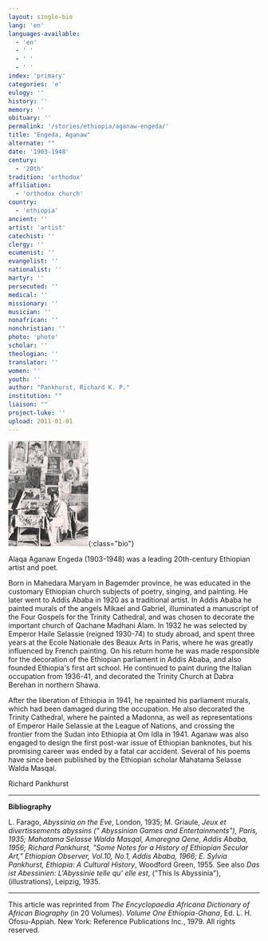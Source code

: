 ```yaml
---
layout: single-bio
lang: 'en'
languages-available:
  - 'en'
  - ' '
  - ' '
  - ' '
index: 'primary'
categories: 'e'
eulogy: ''
history: ''
memory: ''
obituary: ''
permalink: '/stories/ethiopia/aganaw-engeda/'
title: "Engeda, Aganaw"
alternate: ""
date: '1903-1948'
century:
  - '20th'
tradition: 'orthodox'
affiliation:
  - 'orthodox church'
country:
  - 'ethiopia'
ancient: ''
artist: 'artist'
catechist: ''
clergy: ''
ecumenist: ''
evangelist: ''
nationalist: ''
martyr: ''
persecuted: ''
medical: ''
missionary: ''
musician: ''
nonafrican: ''
nonchristian: ''
photo: 'photo'
scholar: ''
theologian: ''
translator: ''
women: ''
youth: ''
author: "Pankhurst, Richard K. P."
institution: ""
liaison: ""
project-luke: ''
upload: 2011-01-01
---
```


![Aganaw Engeda in his studio.](/images/bio-pics/ethiopia/aganaw-engeda/aganaw_photo_small.jpg){:class="bio"}

Alaqa Aganaw Engeda (1903-1948) was a leading 20th-century Ethiopian artist and poet.

Born in Mahedara Maryam in Bagemder province, he was educated in the customary Ethiopian church subjects of poetry, singing, and painting. He later went to Addis Ababa in 1920 as a traditional artist. In Addis Ababa he painted murals of the angels Mikael and Gabriel, illuminated a manuscript of the Four Gospels for the Trinity Cathedral, and was chosen to decorate the important church of Qachane Madhani Alam. In 1932 he was selected by Emperor Haile Selassie (reigned 1930-74) to study abroad, and spent three years at the Ecole Nationale des Beaux Arts in Paris, where he was greatly influenced by French painting. On his return home he was made responsible for the decoration of the Ethiopian parliament in Addis Ababa, and also founded Ethiopia's first art school. He continued to paint during the Italian occupation from 1936-41, and decorated the Trinity Church at Dabra Berehan in northern Shawa.

After the liberation of Ethiopia in 1941, he repainted his parliament murals, which had been damaged during the occupation. He also decorated the Trinity Cathedral, where he painted a Madonna, as well as representations of Emperor Haile Selassie at the League of Nations, and crossing the frontier from the Sudan into Ethiopia at Om Idla in 1941. Aganaw was also engaged to design the first post-war issue of Ethiopian banknotes, but his promising career was ended by a fatal car accident. Several of his poems have since been published by the Ethiopian scholar Mahatama Selasse Walda Masqal.

Richard Pankhurst

---

**Bibliography**

L. Farago, *Abyssinia on the Eve*, London, 1935; M. Griaule, *Jeux et divertissements abyssins *(" Abyssinian Games and Entertainments"), Paris, 1935; Mahatama Selasse Walda Masqal, Amaregna Qene, Addis Ababa, 1956; Richard Pankhurst, "Some Notes for a History of Ethiopian Secular Art," *Ethiopian Observer*, VoI.10, No.1, Addis Ababa, 1966; E. Sylvia Pankhurst,* Ethiopia: A Cultural History*, Woodford Green, 1955. See also *Das ist Abessinien: L'Abyssinie telle qu' elle est*, ("This Is Abyssinia"), (illustrations), Leipzig, 1935.

---

This article was reprinted from *The Encyclopaedia Africana Dictionary of African Biography* (in 20 Volumes). *Volume One Ethiopia-Ghana*, Ed. L. H. Ofosu-Appiah. New York: Reference Publications Inc., 1979. All rights reserved.
